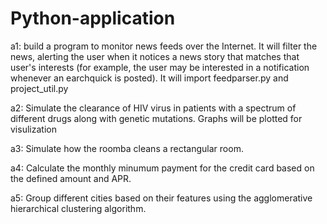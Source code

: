# Python-application

a1: build a program to monitor news feeds over the Internet. It will filter the news, alerting the user when it notices a news story that matches that user's interests (for example, the user may be interested in a notification whenever an earchquick is posted). It will import feedparser.py and project_util.py

a2: Simulate the clearance of HIV virus in patients with a spectrum of different drugs along with genetic mutations. Graphs will
be plotted for visulization

a3: Simulate how the roomba cleans a rectangular room.

a4: Calculate the monthly minumum payment for the credit card based on the defined amount and APR.

a5: Group different cities based on their features using the agglomerative hierarchical clustering algorithm.
